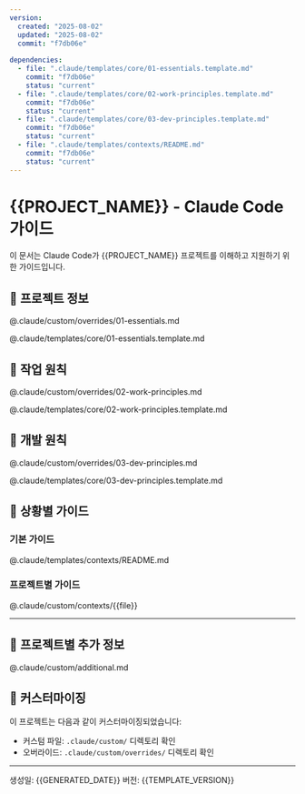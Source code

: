 ```yaml
---
version:
  created: "2025-08-02"
  updated: "2025-08-02"
  commit: "f7db06e"
  
dependencies:
  - file: ".claude/templates/core/01-essentials.template.md"
    commit: "f7db06e"
    status: "current"
  - file: ".claude/templates/core/02-work-principles.template.md"
    commit: "f7db06e"
    status: "current"
  - file: ".claude/templates/core/03-dev-principles.template.md"
    commit: "f7db06e"
    status: "current"
  - file: ".claude/templates/contexts/README.md"
    commit: "f7db06e"
    status: "current"
---
```


# {{PROJECT_NAME}} - Claude Code 가이드

이 문서는 Claude Code가 {{PROJECT_NAME}} 프로젝트를 이해하고 지원하기 위한 가이드입니다.

## 🎯 프로젝트 정보
<!-- if:exists custom/overrides/01-essentials.md -->
@.claude/custom/overrides/01-essentials.md
<!-- else -->
@.claude/templates/core/01-essentials.template.md
<!-- endif -->

## 🌟 작업 원칙
<!-- if:exists custom/overrides/02-work-principles.md -->
@.claude/custom/overrides/02-work-principles.md
<!-- else -->
@.claude/templates/core/02-work-principles.template.md
<!-- endif -->

## 📐 개발 원칙
<!-- if:exists custom/overrides/03-dev-principles.md -->
@.claude/custom/overrides/03-dev-principles.md
<!-- else -->
@.claude/templates/core/03-dev-principles.template.md
<!-- endif -->

## 🔧 상황별 가이드
### 기본 가이드
@.claude/templates/contexts/README.md

### 프로젝트별 가이드
<!-- for:file in custom/contexts/*.md -->
@.claude/custom/contexts/{{file}}
<!-- endfor -->

---

## 📌 프로젝트별 추가 정보
<!-- if:exists custom/additional.md -->
@.claude/custom/additional.md
<!-- endif -->

## 🎨 커스터마이징
이 프로젝트는 다음과 같이 커스터마이징되었습니다:
- 커스텀 파일: `.claude/custom/` 디렉토리 확인
- 오버라이드: `.claude/custom/overrides/` 디렉토리 확인

---
생성일: {{GENERATED_DATE}}
버전: {{TEMPLATE_VERSION}}